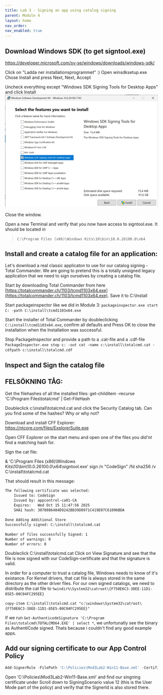 ```yaml
---
title: Lab 3 - Signing an app using catalog signing
parent: Module 4
layout: home
nav_order: 
nav_enabled: true
---
```


## Download Windows SDK (to get signtool.exe)

https://developer.microsoft.com/sv-se/windows/downloads/windows-sdk/

Click on "Ladda ner installationsprogrammet" :)
Open winsdksetup.exe
Chose Install and press Next, Next, Accept

Uncheck everything except "Windows SDK Signing Tools for Desktop Apps" and click Install
![alt text](/img/mod4-lab3-img1.jpg)

Close the window.

Open a new Terminal and verify that you now have access to signtool.exe.
It should be located in 
> `C:\Program Files (x86)\Windows Kits\10\bin\10.0.26100.0\x64`


## Install and create a catalog file for an application:

Let's download a real classic applicaton to use for our catalog signing - Total Commander. We are going to pretend this is a totally unsigned legacy application that we need to sign ourselves by creating a catalog file.

Start by downloading Total Commander from here [https://totalcommander.ch/1103/tcmd1103x64.exe](https://totalcommander.ch/1103/tcmd1103x64.exe). Save it to C:\Install

Start packageinspector like we did in Module 3:
`packageinspector.exe start C: -path C:\install\tcmd1103x64.exe`

Start the installer of Total Commander by doubleclicking `C:\install\tcmd1103x64.exe`, confirm all defaults and Press OK to close the installation when the Installation was successful.

Stop PackageInspector and provide a path to a .cat-file and a .cdf-file
`PackageInspector.exe stop c: -out cat -name c:\install\totalcmd.cat -cdfpath c:\install\totalcmd.cdf`

## Inspect and Sign the catalog file

## FELSÖKNING TÅG:


Get the filehashes of all the installed files:
get-childitem -recurse 'C:\Program Files\totalcmd\' | Get-FileHash

Doubleclick c:\install\totalcmd.cat and click the Security Catalog tab.
Can you find some of the hashes? Why or why not?

Download and install CFF Explorer:
https://ntcore.com/files/ExplorerSuite.exe

Open CFF Explorer on the start menu and open one of the files you *did'nt* find a matching hash for.


Sign the cat file:

& 'C:\Program Files (x86)\Windows Kits\10\bin\10.0.26100.0\x64\signtool.exe' sign /n "CodeSign" /fd sha256 /v C:\install\totalcmd.cat

That should result in this message:
```
The following certificate was selected:
    Issued to: CodeSign
    Issued by: appcontrol-ca01-CA
    Expires:   Wed Oct 15 11:47:56 2025
    SHA1 hash: 3078086484D9242BD39D8971C419E07C61096BDA

Done Adding Additional Store
Successfully signed: C:\install\totalcmd.cat

Number of files successfully Signed: 1
Number of warnings: 0
Number of errors: 0
```

Doubleclick C:\install\totalcmd.cat
Click on View Signature and see that the file is now signed with our CodeSign-certificate and that the signature is valid.

In order for a computer to trust a catalog file, Windows needs to know of it's existance. For Kernel drivers, that cat file is always stored in the same directory as the other driver files. For our own signed catalogs, we need to distribute the cat file to `%windir%\System32\catroot\{F750E6C3-38EE-11D1-85E5-00C04FC295EE}`


`copy-item C:\install\totalcmd.cat "c:\windows\System32\catroot\{F750E6C3-38EE-11D1-85E5-00C04FC295EE}"`

If we run 
`Get-AuthenticodeSignature 'C:\Program Files\totalcmd\TOTALCMD64.EXE' | select *`, we unfortunatly see the binary as AuthentiCode signed. Thats because i couldn't find any good example apps.

## Add our signing certificate to our App Control Policy

```powershell
Add-SignerRule -FilePath 'C:\Policies\Mod3Lab2-Win11-Base.xml' -CertificatePath C:\Policies\codesign-public.cer -User
```

Open 'C:\Policies\Mod3Lab2-Win11-Base.xml' and find our singning certificate under <Signers>
Scroll down to SigningScenario value 12 (this is the User Mode part of the policy) and verify that the SignerId is also stored there.


